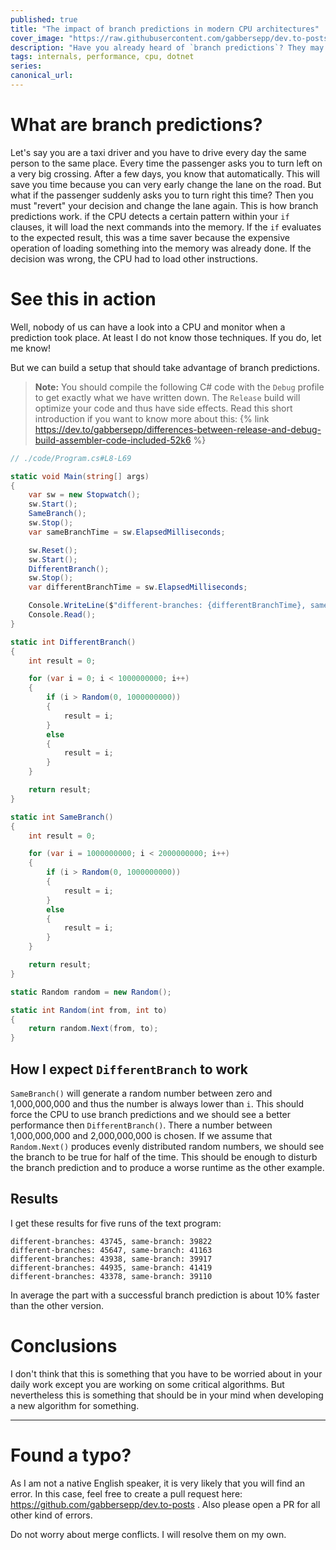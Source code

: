 ```yaml
---
published: true
title: "The impact of branch predictions in modern CPU architectures"
cover_image: "https://raw.githubusercontent.com/gabbersepp/dev.to-posts/master/blog-posts/impact-of-branch-predictions/assets/header.jpg"
description: "Have you already heard of `branch predictions`? They may have a high impact on algorithms working on big datasets."
tags: internals, performance, cpu, dotnet
series:
canonical_url:
---
```


# What are branch predictions?
Let's say you are a taxi driver and you have to drive every day the same person to the same place. Every time the passenger asks you to turn left on a very big crossing. After a few days, you know that automatically. This will save you time because you can very early change the lane on the road. But what if the passenger suddenly asks you to turn right this time? Then you must "revert" your decision and change the lane again.
This is how branch predictions work. if the CPU detects a certain pattern within your `if` clauses, it will load the next commands into the memory. If the `if` evaluates to the expected result, this was a time saver because the expensive operation of loading something into the memory was already done. If the decision was wrong, the CPU had to load other instructions.

# See this in action
Well, nobody of us can have a look into a CPU and monitor when a prediction took place. At least I do not know those techniques. If you do, let me know!

But we can build a setup that should take advantage of branch predictions.

>**Note:** You should compile the following C# code with the `Debug` profile to get exactly what we have written down. The `Release` build will optimize your code and thus have side effects. Read this short introduction if you want to know more about this:
{% link https://dev.to/gabbersepp/differences-between-release-and-debug-build-assembler-code-included-52k6 %}

```cs
// ./code/Program.cs#L8-L69

static void Main(string[] args)
{
    var sw = new Stopwatch();
    sw.Start();
    SameBranch();
    sw.Stop();
    var sameBranchTime = sw.ElapsedMilliseconds;

    sw.Reset();
    sw.Start();
    DifferentBranch();
    sw.Stop();
    var differentBranchTime = sw.ElapsedMilliseconds;

    Console.WriteLine($"different-branches: {differentBranchTime}, same-branch: {sameBranchTime}");
    Console.Read();
}

static int DifferentBranch()
{
    int result = 0;

    for (var i = 0; i < 1000000000; i++)
    {
        if (i > Random(0, 1000000000))
        {
            result = i;
        }
        else
        {
            result = i;
        }
    }

    return result;
}

static int SameBranch()
{
    int result = 0;

    for (var i = 1000000000; i < 2000000000; i++)
    {
        if (i > Random(0, 1000000000))
        {
            result = i;
        }
        else
        {
            result = i;
        }
    }

    return result;
}

static Random random = new Random();

static int Random(int from, int to)
{
    return random.Next(from, to);
}
```

## How I expect `DifferentBranch` to work
`SameBranch()` will generate a random number between zero and 1,000,000,000 and thus the number is always lower than `i`. This should force the CPU to use branch predictions and we should see a better performance then `DifferentBranch()`. There a number between 1,000,000,000 and 2,000,000,000 is chosen. If we assume that `Random.Next()` produces evenly distributed random numbers, we should see the branch to be true for half of the time. This should be enough to disturb the branch prediction and to produce a worse runtime as the other example.

## Results
I get these results for five runs of the text program:

```
different-branches: 43745, same-branch: 39822
different-branches: 45647, same-branch: 41163
different-branches: 43938, same-branch: 39917
different-branches: 44935, same-branch: 41419
different-branches: 43378, same-branch: 39110
```

In average the part with a successful branch prediction is about 10% faster than the other version.

# Conclusions
I don't think that this is something that you have to be worried about in your daily work except you are working on some critical algorithms. But nevertheless this is something that should be in your mind when developing a new algorithm for something.

----

# Found a typo?
As I am not a native English speaker, it is very likely that you will find an error. In this case, feel free to create a pull request here: https://github.com/gabbersepp/dev.to-posts . Also please open a PR for all other kind of errors.

Do not worry about merge conflicts. I will resolve them on my own. 